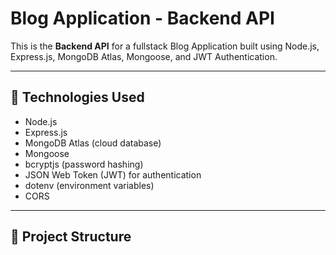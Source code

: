 # Blog Application - Backend API

This is the **Backend API** for a fullstack Blog Application built using Node.js, Express.js, MongoDB Atlas, Mongoose, and JWT Authentication.

---

## 🔧 Technologies Used

- Node.js
- Express.js
- MongoDB Atlas (cloud database)
- Mongoose
- bcryptjs (password hashing)
- JSON Web Token (JWT) for authentication
- dotenv (environment variables)
- CORS

---

## 📂 Project Structure

